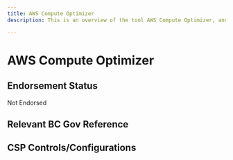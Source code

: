 ```yaml
---
title: AWS Compute Optimizer
description: This is an overview of the tool AWS Compute Optimizer, and its current status  within BC Gov.

---
```

<!---
Note: this is a generated file.  You should not edit it directly.  Please check https://github.com/bcgov/cloud-pathfinder for details.
-->
# AWS Compute Optimizer



## Endorsement Status
Not Endorsed

## Relevant BC Gov Reference


## CSP Controls/Configurations
